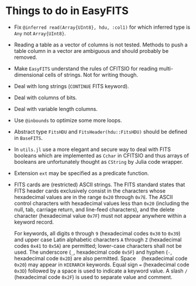 # Things to do in EasyFITS

- Fix `@inferred read(Array{UInt8}, hdu, :col1)` for which inferred type is
  `Any` not `Array{UInt8}`.

- Reading a table as a vector of columns is not tested. Methods to push a table
  column in a vector are ambiguous and should probably be removed.

- Make `EasyFITS` understand the rules of CFITSIO for reading multi-dimensional
  cells of strings. Not for writing though.

- Deal with long strings (`CONTINUE` FITS keyword).

- Deal with columns of bits.

- Deal with variable length columns.

- Use `@inbounds` to optimize some more loops.

- Abstract type `FitsHDU` and `FitsHeader(hdu::FitsHDU)` should be defined in
  `BaseFITS`.

- In `utils.jl` use a more elegant and secure way to deal with FITS booleans
  which are implemented as `Cchar` in CFITSIO and thus arrays of booleans are
  unfortunately thought as `CString` by Julia code wrapper.

- Extension `ext` may be specified as a predicate function.

- FITS cards are (restricted) ASCII strings. The FITS standard states that FITS
  header cards exclusively consist in the characters whose hexadecimal values
  are in the range `0x20` through `0x7E`. The ASCII control characters with
  hexadecimal values less than `0x20` (including the null, tab, carriage
  return, and line-feed characters), and the delete character (hexadecimal
  value `0x7F`) must not appear anywhere within a keyword record.

  For keywords, all digits `0` through `9` (hexadecimal codes `0x30` to `0x39`)
  and upper case Latin alphabetic characters `A` through `Z` (hexadecimal codes
  `0x41` to `0x5A`) are permitted; lower-case characters shall not be used. The
  underscore (`_`, hexadecimal code `0x5F`) and hyphen (`-`, hexadecimal code
  `0x2D`) are also permitted. Space ` ` (hexadecimal code `0x20`) may appear in
  `HIERARCH` keywords. Equal sign `=` (hexadecimal code `0x3D`) followed by a
  space is used to indicate a keyword value. A slash `/` (hexadecimal code
  `0x2F`) is used to separate value and comment.
